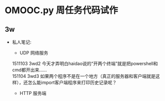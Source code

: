 # OMOOC.py 周任务代码试作

## 3w

- 私人笔记:
    + UDP 网络服务

     1511103 3wd2 今天才弄明白haidao说的“开两个终端”就是把powershell和cmd都开出来……  
     151104  3wd3 如果两个程序不是在一个地方（真正的服务器和客户端就是这样），还怎么能import客户端程序来打印历史记录呢？

    + HTTP 服务端
